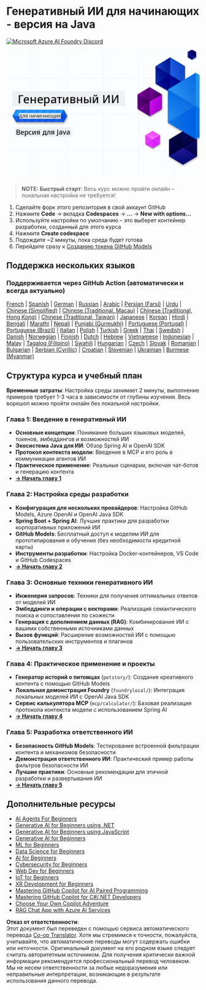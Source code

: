 <!--
CO_OP_TRANSLATOR_METADATA:
{
  "original_hash": "0f080f1f2a635610b5f6eff5a58a9590",
  "translation_date": "2025-07-25T07:35:38+00:00",
  "source_file": "README.md",
  "language_code": "ru"
}
-->
# Генеративный ИИ для начинающих - версия на Java
[![Microsoft Azure AI Foundry Discord](https://dcbadge.limes.pink/api/server/ByRwuEEgH4)](https://discord.com/invite/ByRwuEEgH4)

![Generative AI for Beginners - Java Edition](../../translated_images/beg-genai-series.61edc4a6b2cc54284fa2d70eda26dc0ca2669e26e49655b842ea799cd6e16d2a.ru.png)

> **NOTE: Быстрый старт**: Весь курс можно пройти онлайн – локальная настройка не требуется!
1. Сделайте форк этого репозитория в свой аккаунт GitHub
2. Нажмите **Code** → вкладка **Codespaces** → **...** → **New with options...**
3. Используйте настройки по умолчанию – это выберет контейнер разработки, созданный для этого курса
4. Нажмите **Create codespace**
5. Подождите ~2 минуты, пока среда будет готова
6. Перейдите сразу к [Созданию токена GitHub Models](./02-SetupDevEnvironment/README.md#step-2-create-a-github-personal-access-token)

## Поддержка нескольких языков

### Поддерживается через GitHub Action (автоматически и всегда актуально)

[French](../fr/README.md) | [Spanish](../es/README.md) | [German](../de/README.md) | [Russian](./README.md) | [Arabic](../ar/README.md) | [Persian (Farsi)](../fa/README.md) | [Urdu](../ur/README.md) | [Chinese (Simplified)](../zh/README.md) | [Chinese (Traditional, Macau)](../mo/README.md) | [Chinese (Traditional, Hong Kong)](../hk/README.md) | [Chinese (Traditional, Taiwan)](../tw/README.md) | [Japanese](../ja/README.md) | [Korean](../ko/README.md) | [Hindi](../hi/README.md) | [Bengali](../bn/README.md) | [Marathi](../mr/README.md) | [Nepali](../ne/README.md) | [Punjabi (Gurmukhi)](../pa/README.md) | [Portuguese (Portugal)](../pt/README.md) | [Portuguese (Brazil)](../br/README.md) | [Italian](../it/README.md) | [Polish](../pl/README.md) | [Turkish](../tr/README.md) | [Greek](../el/README.md) | [Thai](../th/README.md) | [Swedish](../sv/README.md) | [Danish](../da/README.md) | [Norwegian](../no/README.md) | [Finnish](../fi/README.md) | [Dutch](../nl/README.md) | [Hebrew](../he/README.md) | [Vietnamese](../vi/README.md) | [Indonesian](../id/README.md) | [Malay](../ms/README.md) | [Tagalog (Filipino)](../tl/README.md) | [Swahili](../sw/README.md) | [Hungarian](../hu/README.md) | [Czech](../cs/README.md) | [Slovak](../sk/README.md) | [Romanian](../ro/README.md) | [Bulgarian](../bg/README.md) | [Serbian (Cyrillic)](../sr/README.md) | [Croatian](../hr/README.md) | [Slovenian](../sl/README.md) | [Ukrainian](../uk/README.md) | [Burmese (Myanmar)](../my/README.md)

## Структура курса и учебный план

**Временные затраты**: Настройка среды занимает 2 минуты, выполнение примеров требует 1-3 часа в зависимости от глубины изучения. Весь воркшоп можно пройти онлайн без локальной настройки.

### **Глава 1: Введение в генеративный ИИ**
- **Основные концепции**: Понимание больших языковых моделей, токенов, эмбеддингов и возможностей ИИ
- **Экосистема Java для ИИ**: Обзор Spring AI и OpenAI SDK
- **Протокол контекста модели**: Введение в MCP и его роль в коммуникации агентов ИИ
- **Практическое применение**: Реальные сценарии, включая чат-ботов и генерацию контента
- **[→ Начать главу 1](./01-IntroToGenAI/README.md)**

### **Глава 2: Настройка среды разработки**
- **Конфигурация для нескольких провайдеров**: Настройка GitHub Models, Azure OpenAI и OpenAI Java SDK
- **Spring Boot + Spring AI**: Лучшие практики для разработки корпоративных приложений ИИ
- **GitHub Models**: Бесплатный доступ к моделям ИИ для прототипирования и обучения (без необходимости кредитной карты)
- **Инструменты разработки**: Настройка Docker-контейнеров, VS Code и GitHub Codespaces
- **[→ Начать главу 2](./02-SetupDevEnvironment/README.md)**

### **Глава 3: Основные техники генеративного ИИ**
- **Инженерия запросов**: Техники для получения оптимальных ответов от моделей ИИ
- **Эмбеддинги и операции с векторами**: Реализация семантического поиска и сопоставления по схожести
- **Генерация с дополнением данных (RAG)**: Комбинирование ИИ с вашими собственными источниками данных
- **Вызов функций**: Расширение возможностей ИИ с помощью пользовательских инструментов и плагинов
- **[→ Начать главу 3](./03-CoreGenerativeAITechniques/README.md)**

### **Глава 4: Практическое применение и проекты**
- **Генератор историй о питомцах** (`petstory/`): Создание креативного контента с помощью GitHub Models
- **Локальная демонстрация Foundry** (`foundrylocal/`): Интеграция локальных моделей ИИ с OpenAI Java SDK
- **Сервис калькулятора MCP** (`mcp/calculator/`): Базовая реализация протокола контекста модели с использованием Spring AI
- **[→ Начать главу 4](./04-PracticalSamples/README.md)**

### **Глава 5: Разработка ответственного ИИ**
- **Безопасность GitHub Models**: Тестирование встроенной фильтрации контента и механизмов безопасности
- **Демонстрация ответственного ИИ**: Практический пример работы фильтров безопасности ИИ
- **Лучшие практики**: Основные рекомендации для этичной разработки и развертывания ИИ
- **[→ Начать главу 5](./05-ResponsibleGenAI/README.md)**

## Дополнительные ресурсы

- [AI Agents For Beginners](https://github.com/microsoft/ai-agents-for-beginners)
- [Generative AI for Beginners using .NET](https://github.com/microsoft/Generative-AI-for-beginners-dotnet)
- [Generative AI for Beginners using JavaScript](https://github.com/microsoft/generative-ai-with-javascript)
- [Generative AI for Beginners](https://github.com/microsoft/generative-ai-for-beginners)
- [ML for Beginners](https://aka.ms/ml-beginners)
- [Data Science for Beginners](https://aka.ms/datascience-beginners)
- [AI for Beginners](https://aka.ms/ai-beginners)
- [Cybersecurity for Beginners](https://github.com/microsoft/Security-101)
- [Web Dev for Beginners](https://aka.ms/webdev-beginners)
- [IoT for Beginners](https://aka.ms/iot-beginners)
- [XR Development for Beginners](https://github.com/microsoft/xr-development-for-beginners)
- [Mastering GitHub Copilot for AI Paired Programming](https://aka.ms/GitHubCopilotAI)
- [Mastering GitHub Copilot for C#/.NET Developers](https://github.com/microsoft/mastering-github-copilot-for-dotnet-csharp-developers)
- [Choose Your Own Copilot Adventure](https://github.com/microsoft/CopilotAdventures)
- [RAG Chat App with Azure AI Services](https://github.com/Azure-Samples/azure-search-openai-demo-java)

**Отказ от ответственности**:  
Этот документ был переведен с помощью сервиса автоматического перевода [Co-op Translator](https://github.com/Azure/co-op-translator). Хотя мы стремимся к точности, пожалуйста, учитывайте, что автоматические переводы могут содержать ошибки или неточности. Оригинальный документ на его родном языке следует считать авторитетным источником. Для получения критически важной информации рекомендуется профессиональный перевод человеком. Мы не несем ответственности за любые недоразумения или неправильные интерпретации, возникающие в результате использования данного перевода.